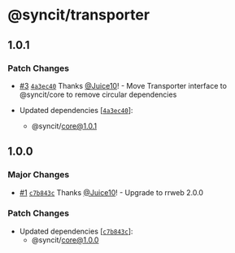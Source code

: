 # @syncit/transporter

## 1.0.1

### Patch Changes

- [#3](https://github.com/rrweb-io/syncit/pull/3) [`4a3ec40`](https://github.com/rrweb-io/syncit/commit/4a3ec409d5b84cc295ec7a485730d44531f0aa08) Thanks [@Juice10](https://github.com/Juice10)! - Move Transporter interface to @syncit/core to remove circular dependencies

- Updated dependencies [[`4a3ec40`](https://github.com/rrweb-io/syncit/commit/4a3ec409d5b84cc295ec7a485730d44531f0aa08)]:
  - @syncit/core@1.0.1

## 1.0.0

### Major Changes

- [#1](https://github.com/rrweb-io/syncit/pull/1) [`c7b843c`](https://github.com/rrweb-io/syncit/commit/c7b843c249bfa61e58463224e19b030a0761abba) Thanks [@Juice10](https://github.com/Juice10)! - Upgrade to rrweb 2.0.0

### Patch Changes

- Updated dependencies [[`c7b843c`](https://github.com/rrweb-io/syncit/commit/c7b843c249bfa61e58463224e19b030a0761abba)]:
  - @syncit/core@1.0.0
